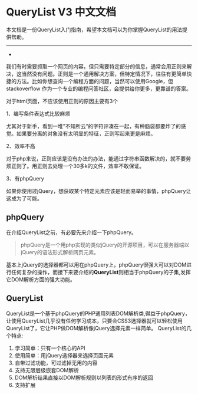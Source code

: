 # QueryList V3 中文文档

本文档是一份QueryList入门指南，希望本文档可以为你掌握QueryList的用法提供帮助。

---
- [](#anchor)

我们有时需要抓取一个网页的内容，但只需要特定部分的信息，通常会用正则来解决，这当然没有问题。正则是一个通用解决方案，但特定情况下，往往有更简单快 捷的方法。比如你想查询一个编程方面的问题，当然可以使用Google，但stackoverflow 作为一个专业的编程问答社区，会提供给你更多，更靠谱的答案。

对于html页面，不应该使用正则的原因主要有3个

1、编写条件表达式比较麻烦 

尤其对于新手，看到一堆”不知所云”的字符评凑在一起，有种脑袋都要炸了的感觉。如果要分离的对象没有太明显的特征，正则写起来更是麻烦。

2、效率不高 

对于php来说，正则应该是没有办法的办法，能通过字符串函数解决的，就不要劳烦正则了。用正则去处理一个30多k的文件，效率不敢保证。

3、有phpQuery 

如果你使用过jQuery，想获取某个特定元素应该是轻而易举的事情，phpQuery让这成为了可能。

## phpQuery
在介绍QueryList之前，有必要先来介绍一下phpQuery。
>phpQuery是一个用php实现的类似jQuery的开源项目，可以在服务器端以jQuery的语法形式解析网页元素。

基本上jQuery的选择器都可以用在phpQuery上，phpQuery很强大可以对DOM进行任何复杂的操作，而接下来要介绍的**QueryList**则相当于phpQuery的子集,发挥它DOM解析方面的强大功能。

## QueryList
QueryList是一个基于phpQuery的PHP通用列表DOM解析类,得益于phpQuery，让使用QueryList几乎没有任何学习成本，只要会CSS3选择器就可以轻松使用QueryList了，它让PHP做DOM解析像jQuery选择元素一样简单。
QueryList的几个特点:
1. 学习简单：只有一个核心的API
2. 使用简单：用jQuery选择器来选择页面元素
3. 自带过滤功能，可过滤掉无用的内容
4. 支持无限层级嵌套DOM解析
5. DOM解析结果直接以DOM解析规则以列表的形式有序的返回
6. 支持扩展
